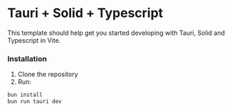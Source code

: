 # Tauri + Solid + Typescript

This template should help get you started developing with Tauri, Solid and Typescript in Vite.

### Installation
1. Clone the repository
2. Run:
```sh
bun install
bun run tauri dev
```
